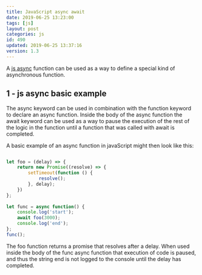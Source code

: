 ```yaml
---
title: JavaScript async await
date: 2019-06-25 13:23:00
tags: [js]
layout: post
categories: js
id: 490
updated: 2019-06-25 13:37:16
version: 1.3
---
```


A [js async](https://developer.mozilla.org/en-US/docs/Web/JavaScript/Reference/Statements/async_function) function can be used as a way to define a special kind of asynchronous function.

<!-- more -->

## 1 - js async basic example

The async keyword can be used in combination with the function keyword to declare an async function. Inside the body of the async function the await keyword can be used as a way to pause the execution of the rest of the logic in the function until a function that was called with await is completed.

A basic example of an async function in javaScript might then look like this:

```js

let foo = (delay) => {
    return new Promise((resolve) => {
        setTimeout(function () {
            resolve();
        }, delay);
    })
};
 
let func = async function() {
    console.log('start');
    await foo(3000);
    console.log('end');
};
func();
```

The foo function returns a promise that resolves after a delay. When used inside the body of the func async function that execution of code is paused, and thus the string end is not logged to the console until the delay has completed.